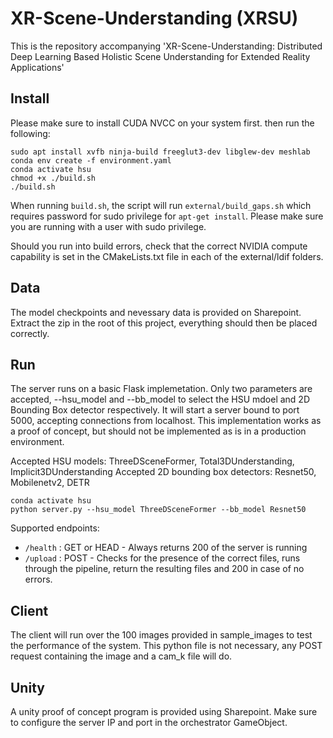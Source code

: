 # XR-Scene-Understanding (XRSU)

This is the repository accompanying 'XR-Scene-Understanding: Distributed Deep Learning Based Holistic Scene Understanding for Extended Reality Applications' 

## Install

Please make sure to install CUDA NVCC on your system first. then run the following:
```
sudo apt install xvfb ninja-build freeglut3-dev libglew-dev meshlab
conda env create -f environment.yaml
conda activate hsu
chmod +x ./build.sh
./build.sh
```
When running ```build.sh```, the script will run ```external/build_gaps.sh``` which requires password for sudo privilege for ```apt-get install```.
Please make sure you are running with a user with sudo privilege.

Should you run into build errors, check that the correct NVIDIA compute capability is set in the CMakeLists.txt file in each of the external/ldif folders.

## Data

The model checkpoints and nevessary data is provided on Sharepoint. Extract the zip in the root of this project, everything should then be placed correctly.

## Run

The server runs on a basic Flask implemetation. Only two parameters are accepted, --hsu_model and --bb_model to select the HSU mdoel and 2D Bounding Box detector respectively.
It will start a server bound to port 5000, accepting connections from localhost. This implementation works as a proof of concept, but should not be implemented as is in a production environment.

Accepted HSU models: ThreeDSceneFormer, Total3DUnderstanding, Implicit3DUnderstanding
Accepted 2D bounding box detectors: Resnet50, Mobilenetv2, DETR

```
conda activate hsu
python server.py --hsu_model ThreeDSceneFormer --bb_model Resnet50
```

Supported endpoints:
- ```/health``` : GET or HEAD - Always returns 200 of the server is running
- ```/upload``` : POST - Checks for the presence of the correct files, runs through the pipeline, return the resulting files and 200 in case of no errors.

## Client

The client will run over the 100 images provided in sample_images to test the performance of the system. This python file is not necessary, any POST request containing the image and a cam_k file will do.

## Unity

A unity proof of concept program is provided using Sharepoint. Make sure to configure the server IP and port in the orchestrator GameObject.

